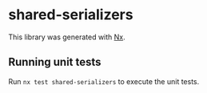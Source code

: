# shared-serializers

This library was generated with [Nx](https://nx.dev).

## Running unit tests

Run `nx test shared-serializers` to execute the unit tests.
